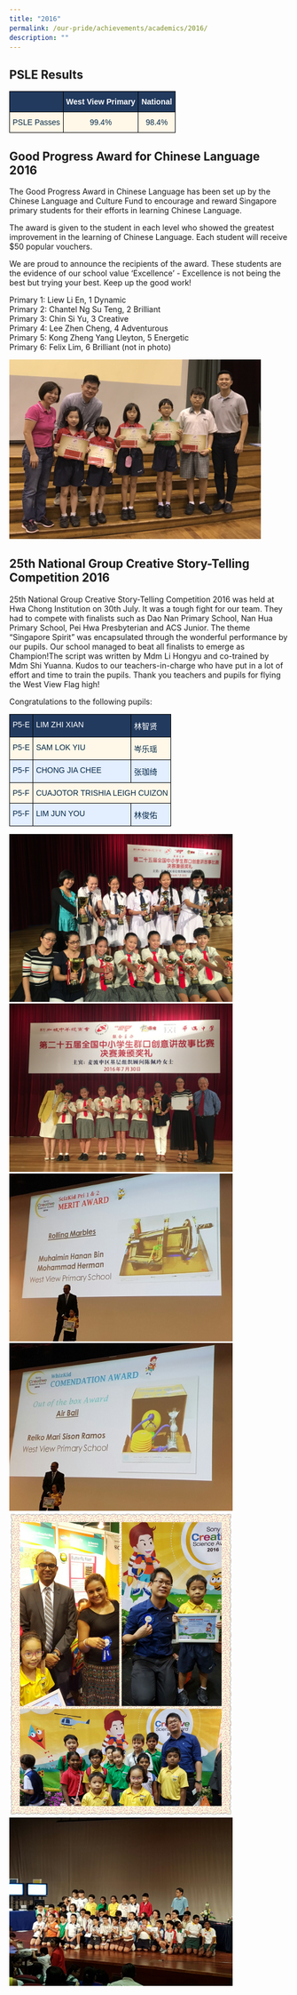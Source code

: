 ```yaml
---
title: "2016"
permalink: /our-pride/achievements/academics/2016/
description: ""
---
```

PSLE Results
------------

<style type="text/css">
.tg  {border-collapse:collapse;border-spacing:0;}
.tg td{border-color:black;border-style:solid;border-width:1px;font-family:Arial, sans-serif;font-size:14px;
  overflow:hidden;padding:10px 5px;word-break:normal;}
.tg th{border-color:black;border-style:solid;border-width:1px;font-family:Arial, sans-serif;font-size:14px;
  font-weight:normal;overflow:hidden;padding:10px 5px;word-break:normal;}
.tg .tg-gcor{background-color:#223A5E;color:#FFF;font-weight:bold;text-align:center;vertical-align:top}
.tg .tg-mqfk{background-color:#FFF8E8;color:#042847;text-align:center;vertical-align:middle}
</style>
<table class="tg">
<thead>
  <tr>
    <th class="tg-gcor"></th>
    <th class="tg-gcor"><span style="font-weight:bold;color:#FFF;background-color:#223A5E">West View Primary</span></th>
    <th class="tg-gcor"><span style="font-weight:bold;color:#FFF;background-color:#223A5E">National</span></th>
  </tr>
</thead>
<tbody>
  <tr>
    <td class="tg-mqfk"><span style="color:#042847;background-color:#FFF8E8">PSLE Passes</span></td>
    <td class="tg-mqfk"><span style="color:#042847;background-color:#FFF8E8">99.4%</span></td>
    <td class="tg-mqfk"><span style="color:#042847;background-color:#FFF8E8">98.4%</span></td>
  </tr>
</tbody>
</table>

Good Progress Award for Chinese Language 2016
---------------------------------------------

The Good Progress Award in Chinese Language has been set up by the Chinese Language and Culture Fund to encourage and reward Singapore primary students for their efforts in learning Chinese Language.

  

The award is given to the student in each level who showed the greatest improvement in the learning of Chinese Language. Each student will receive $50 popular vouchers.

  

We are proud to announce the recipients of the award. These students are the evidence of our school value ‘Excellence’ - Excellence is not being the best but trying your best. Keep up the good work!

  

Primary 1: Liew Li En, 1 Dynamic <br>
Primary 2: Chantel Ng Su Teng, 2 Brilliant <br>
Primary 3: Chin Si Yu, 3 Creative <br>
Primary 4: Lee Zhen Cheng, 4 Adventurous <br>
Primary 5: Kong Zheng Yang Lleyton, 5 Energetic <br>
Primary 6: Felix Lim, 6 Brilliant (not in photo)

<style>  
img {  
  display: block;  
  margin-left: auto;  
  margin-right: auto;  
}  
</style>  
<body><img src="/images/FullSizeRender%201.jpeg" alt="2016 Academics Achievements" style="width:90%;">  
  
</body>  
<br>

25th National Group Creative Story-Telling Competition 2016
-----------------------------------------------------------

25th National Group Creative Story-Telling Competition 2016 was held at Hwa Chong Institution on 30th July. It was a tough fight for our team. They had to compete with finalists such as Dao Nan Primary School, Nan Hua Primary School, Pei Hwa Presbyterian and ACS Junior. The theme “Singapore Spirit” was encapsulated through the wonderful performance by our pupils. Our school managed to beat all finalists to emerge as Champion!The script was written by Mdm Li Hongyu and co-trained by Mdm Shi Yuanna. Kudos to our teachers-in-charge who have put in a lot of effort and time to train the pupils. Thank you teachers and pupils for flying the West View Flag high!

  

Congratulations to the following pupils:

<style type="text/css">
.tg  {border-collapse:collapse;border-spacing:0;}
.tg td{border-color:black;border-style:solid;border-width:1px;font-family:Arial, sans-serif;font-size:14px;
  overflow:hidden;padding:10px 5px;word-break:normal;}
.tg th{border-color:black;border-style:solid;border-width:1px;font-family:Arial, sans-serif;font-size:14px;
  font-weight:normal;overflow:hidden;padding:10px 5px;word-break:normal;}
.tg .tg-347y{background-color:#FFF8E8;color:#042847;text-align:left;vertical-align:top}
.tg .tg-tdgo{background-color:#223A5E;color:#FFF;text-align:left;vertical-align:top}
.tg .tg-amaz{background-color:#E3EEFF;color:#042847;text-align:left;vertical-align:top}
</style>
<table class="tg">
<thead>
  <tr>
    <th class="tg-tdgo"><span style="font-weight:normal">P5-E</span></th>
    <th class="tg-tdgo"><span style="font-weight:normal">LIM ZHI XIAN</span></th>
    <th class="tg-tdgo"><span style="font-weight:normal">林智贤</span></th>
  </tr>
</thead>
<tbody>
  <tr>
    <td class="tg-347y">P5-E</td>
    <td class="tg-347y">SAM LOK YIU</td>
    <td class="tg-347y">岑乐瑶</td>
  </tr>
  <tr>
    <td class="tg-amaz">P5-F</td>
    <td class="tg-amaz">CHONG JIA CHEE</td>
    <td class="tg-amaz">张珈绮</td>
  </tr>
  <tr>
    <td class="tg-347y">P5-F</td>
    <td class="tg-347y" colspan="2">CUAJOTOR TRISHIA LEIGH CUIZON</td>
  </tr>
  <tr>
    <td class="tg-amaz">P5-F</td>
    <td class="tg-amaz">LIM JUN YOU </td>
    <td class="tg-amaz">林俊佑</td>
  </tr>
</tbody>
</table>

<style>  
img {  
  display: block;  
  margin-left: auto;  
  margin-right: auto;  
}  
</style>  
<body><img src="/images/Celebrating%20success%20together%20with%20Nan%20Hua%20High%20School.jpeg" alt="2016 Academics Achievements" style="width:80%;">  
  
</body>  
<br>

<style>  
img {  
  display: block;  
  margin-left: auto;  
  margin-right: auto;  
}  
</style>  
<body><img src="/images/Receiving%20the%20award%20from%20MP%20Ms%20Tin%20Pei%20Ling.jpeg" alt="2016 Academics Achievements" style="width:80%;">  
  
</body>  
<br>

<style>  
img {  
  display: block;  
  margin-left: auto;  
  margin-right: auto;  
}  
</style>  
<body><img src="/images/SCSA%20(4).jpeg" alt="2016 Academics Achievements" style="width:80%;">  
  
</body>  
<br>

<style>  
img {  
  display: block;  
  margin-left: auto;  
  margin-right: auto;  
}  
</style>  
<body><img src="/images/SCSA%20(5).jpeg" alt="2016 Academics Achievements" style="width:80%;">  
  
</body>  
<br>

<style>  
img {  
  display: block;  
  margin-left: auto;  
  margin-right: auto;  
}  
</style>  
<body><img src="/images/SCSA%20(3).jpeg" alt="2016 Academics Achievements" style="width:80%;">  
  
</body>  
<br>

<style>  
img {  
  display: block;  
  margin-left: auto;  
  margin-right: auto;  
}  
</style>  
<body><img src="/images/IMG-20160425-WA0009.jpeg" alt="2016 Academics Achievements" style="width:80%;">  
  
</body>  
<br>